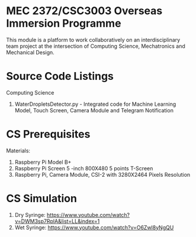 # MEC 2372/CSC3003 Overseas Immersion Programme

This module is a platform to work collaboratively on an interdisciplinary team project at the intersection of Computing Science, Mechatronics and Mechanical Design.

# Source Code Listings
Computing Science
1. WaterDropletsDetector.py - Integrated code for Machine Learning Model, Touch Screen, Camera Module and Telegram Notification 

# CS Prerequisites
Materials: 
1. Raspberry Pi Model B+
2. Raspberry Pi Screen 5 -inch 800X480 5 points T-Screen
3. Raspberry Pi, Camera Module, CSI-2 with 3280X2464 Pixels Resolution 

# CS Simulation 
1. Dry Syringe: https://www.youtube.com/watch?v=DWM3sp7RplA&list=LL&index=1 
2. Wet Syringe: https://www.youtube.com/watch?v=O6Zwl8yNgQU 



